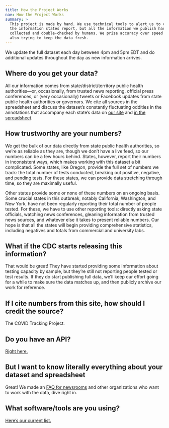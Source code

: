 ```yaml
---
title: How the Project Works
nav: How the Project Works
summary: >
  This project is made by hand. We use technical tools to alert us to changes in
  the information states report, but all the information we publish has been
  collected and double-checked by humans. We prize accuracy over speed while
  also trying to keep the data fresh.
---
```

We update the full dataset each day between 4pm and 5pm EDT and do additional updates throughout the day as new information arrives.

## Where do you get your data?

All our information comes from state/district/territory public health authorities—or, occasionally, from trusted news reporting, official press conferences, or (very occasionally) tweets or Facebook updates from state public health authorities or governors. We cite all sources in the spreadsheet and discuss the dataset’s constantly fluctuating oddities in the annotations that accompany each state’s data on [our site](https://covidtracking.com/data/) and [in the spreadsheet](https://docs.google.com/spreadsheets/u/2/d/e/2PACX-1vRwAqp96T9sYYq2-i7Tj0pvTf6XVHjDSMIKBdZHXiCGGdNC0ypEU9NbngS8mxea55JuCFuua1MUeOj5/pubhtml#).

## How trustworthy are your numbers?

We get the bulk of our data directly from state public health authorities, so we’re as reliable as they are, though we don’t have a live feed, so our numbers can be a few hours behind. States, however, report their numbers in inconsistent ways, which makes working with this dataset a bit complicated. Some states, like Oregon, provide the full set of numbers we track: the total number of tests conducted, breaking out positive, negative, and pending tests. For these states, we can provide data stretching through time, so they are maximally useful.

Other states provide some or none of these numbers on an ongoing basis. Some crucial states in this outbreak, notably California, Washington, and New York, have not been regularly reporting their total number of people tested. For these, we have to use other reporting tools: directly asking state officials, watching news conferences, gleaning information from trusted news sources, and whatever else it takes to present reliable numbers. Our hope is that all the states will begin providing comprehensive statistics, including negatives and totals from commercial and university labs.

## What if the CDC starts releasing this information?

That would be great! They have started providing some information about testing capacity by sample, but they’re still not reporting people tested or test results. If they do start publishing full data, we’ll keep our effort going for a while to make sure the data matches up, and then publicly archive our work for reference.

## If I cite numbers from this site, how should I credit the source?

The COVID Tracking Project.

## Do you have an API?

[Right here.](/api)

## But I want to know literally everything about your dataset and spreadsheet

Great! We made an [FAQ for newsrooms](https://covidtracking.com/newsroom-expert-faq/) and other organizations who want to work with the data, dive right in.

## What software/tools are you using?

[Here’s our current list.](/software)